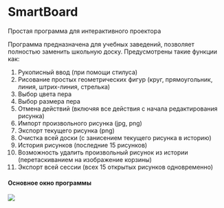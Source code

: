 # SmartBoard
Простая программа для интерактивного проектора

Программа предназначена для учебных заведений, позволяет полностью заменить школьную доску. 
Предусмотрены такие функции как:<br>
1) Рукописный ввод (при помощи стилуса)<br>
2) Рисование простых геометрических фигур (круг, прямоугольник, линия, штрих-линия, стрелька)<br>
3) Выбор цвета пера<br>
4) Выбор размера пера<br>
5) Отмена действий (включяя все действия с начала редактирования рисунка)<br>
6) Импорт произвольного рисунка (jpg, png)<br>
7) Экспорт текущего рисунка (png)<br>
8) Очистка всей доски (с занисением текущего рисунка в историю)<br>
9) История рисунков (последние 15 рисунков)<br>
10) Возможность удалить произвольный рисунок из истории (перетаскиванием на изображение корзины)<br>
11) Экспорт всей сессии (всех 15 открытых рисунков одновременно)<br>

<h4>Основное окно программы</h4>

<img src="https://cloud.githubusercontent.com/assets/10675813/9562627/c0a7395a-4e79-11e5-973d-432a7ba5781c.png">
